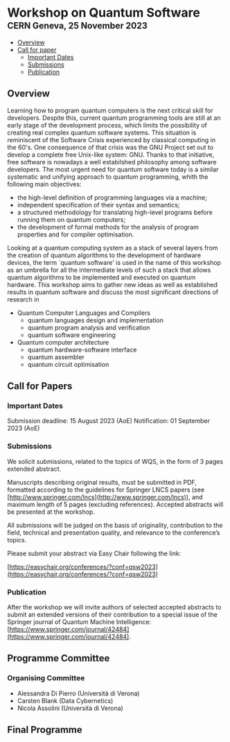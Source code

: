# Workshop on Quantum Software <br/> <sub><sub> CERN Geneva, 25 November 2023 </sub></sub>

* [Overview](#overview)
* [Call for paper](#call-for-papers)
  * [Important Dates](#important-dates)
  * [Submissions](#submissions)
  * [Publication](#publication)

## Overview

Learning how to program quantum computers is the next critical skill for developers. Despite this, current quantum programming tools are still at an early stage of the development process, which limits the possibility of creating real complex quantum software systems. This situation is reminiscent of the Software Crisis experienced by classical computing in the 60's. One consequence of that crisis was the GNU Project set out to develop a complete free Unix-like system: GNU. Thanks to that initiative, free software is nowadays a well estabilshed philosophy among software developers. The most urgent need for quantum software today is a similar systematic and unifying approach to quantum programming, whith the following main objectives:

* the high-level definition of programming languages via a machine;
* independent specification of their syntax and semantics;
* a structured methodology for translating high-level programs before running them on quantum computers;
* the development of formal methods for the analysis of program properties and for compiler optimisation.

Looking at a quantum computing system as a stack of several layers from the creation of quantum algorithms to the development of hardware devices, the term `quantum software' is used in the name of this workshop as an umbrella for all the intermediate levels of such a stack that allows quantum algorithms to be implemented and executed on quantum hardware. This workshop aims to gather new ideas as well as established results in quantum software and discuss the most significant directions of research in

- Quantum Computer Languages and Compilers
  - quantum languages design and implementation
  - quantum program analysis and verification
  - quantum software engineering
- Quantum computer architecture
  - quantum hardware-software interface
  - quantum assembler
  - quantum circuit optimisation

## Call for Papers

### Important Dates

Submission deadline: 15 August 2023 (AoE)
Notification: 01 September 2023 (AoE)

### Submissions

We solicit submissions, related to the topics of WQS, in the form of 3 pages extended abstract.

Manuscripts describing original results, must be submitted in PDF, formatted according to the guidelines for Springer LNCS papers (see [http://www.springer.com/lncs](http://www.springer.com/lncs)), and maximum length of 5 pages (excluding references).
Accepted abstracts will be presented at the workshop.

All submissions will be judged on the basis of originality, contribution to the field, technical and presentation quality, and relevance to the conference’s topics.

Please submit your abstract via Easy Chair following the link:

[https://easychair.org/conferences/?conf=qsw2023](https://easychair.org/conferences/?conf=qsw2023)

### Publication

After the workshop we will invite authors of selected accepted abstracts to submit an extended versions of their contribution to a special issue of the Springer journal of Quantum Machine Intelligence: [https://www.springer.com/journal/42484](https://www.springer.com/journal/42484).

## Programme Committee

### Organising Committee

* Alessandra Di Pierro (Università di Verona)
* Carsten Blank (Data Cybernetics)
* Nicola Assolini (Università di Verona)

## Final Programme
